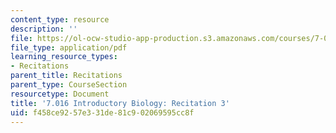 ```yaml
---
content_type: resource
description: ''
file: https://ol-ocw-studio-app-production.s3.amazonaws.com/courses/7-016-introductory-biology-fall-2018/f458ce9257e331de81c902069595cc8f_MIT7_016F18rec3.pdf
file_type: application/pdf
learning_resource_types:
- Recitations
parent_title: Recitations
parent_type: CourseSection
resourcetype: Document
title: '7.016 Introductory Biology: Recitation 3'
uid: f458ce92-57e3-31de-81c9-02069595cc8f
---
```

